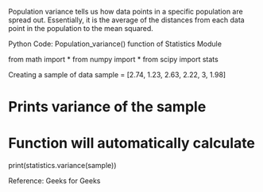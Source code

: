 Population variance tells us how data points in a specific population are spread out. 
Essentially, it is the average of the distances from each data point in the population to the mean squared. 


Python Code: Population_variance() function of Statistics Module 
  
from math import *
from numpy import *
from scipy import stats



  
Creating a sample of data 
sample = [2.74, 1.23, 2.63, 2.22, 3, 1.98] 
  
# Prints variance of the sample 
# Function will automatically calculate 

print(statistics.variance(sample)) 



Reference: Geeks for Geeks
      
   
